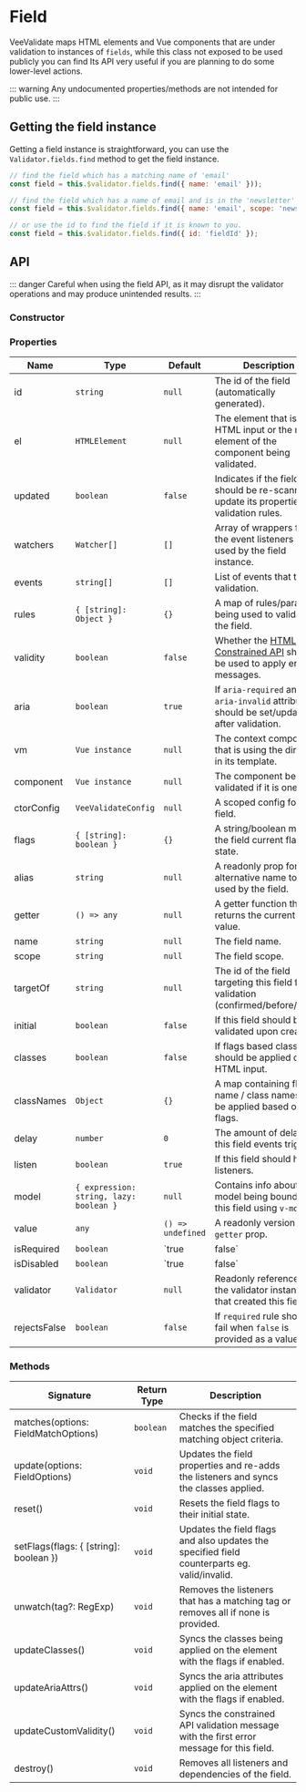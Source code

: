 # Field

VeeValidate maps HTML elements and Vue components that are under validation to instances of `fields`, while this class not exposed to be used publicly you can find Its API very useful if you are planning to do some lower-level actions.

::: warning
  Any undocumented properties/methods are not intended for public use.
:::

## Getting the field instance

Getting a field instance is straightforward, you can use the `Validator.fields.find` method to get the field instance.

```js
// find the field which has a matching name of 'email'
const field = this.$validator.fields.find({ name: 'email' }));

// find the field which has a name of email and is in the 'newsletter' scope.
const field = this.$validator.fields.find({ name: 'email', scope: 'newsletter' });

// or use the id to find the field if it is known to you.
const field = this.$validator.fields.find({ id: 'fieldId' });
```

## API

::: danger
  Careful when using the field API, as it may disrupt the validator operations and may produce unintended results.
:::

### Constructor

### Properties

|Name  |Type  |Default  |Description  |
|---------|---------|---------|---------|
|id     | `string` |    `null`    | The id of the field (automatically generated).         |
|el     |    `HTMLElement`     |    `null`     | The element that is the HTML input or the root element of the component being validated. |
|updated | `boolean` | `false` | Indicates if the field should be re-scanned to update its properties like validation rules. |
|watchers | `Watcher[]` | `[]` | Array of wrappers for the event listeners being used by the field instance. |
|events     | `string[]` | `[]` | List of events that trigger validation. |
|rules | `{ [string]: Object }` | `{}` | A map of rules/params being used to validate the field. |
| validity | `boolean` | `false` | Whether the [HTML Constrained API](https://developer.mozilla.org/en-US/docs/Web/Guide/HTML/HTML5/Constraint_validation) should be used to apply error messages. |
| aria | `boolean` | `true` | If `aria-required` and `aria-invalid` attributes should be set/updated after validation. |
| vm | `Vue instance` | `null` | The context component that is using the directive in its template.|
| component | `Vue instance` | `null` | The component being validated if it is one. |
| ctorConfig | `VeeValidateConfig` | `null` | A scoped config for the field. |
| flags | `{ [string]: boolean }` | `{}` | A string/boolean map of the field current flags state.
| alias | `string` | `null` | A readonly prop for alternative name to be used by the field. |
| getter | `() => any` | `null` | A getter function that returns the current field value. |
| name | `string` | `null` | The field name. |
| scope | `string` | `null` | The field scope. |
| targetOf | `string` | `null` | The id of the field targeting this field for validation (confirmed/before/after). |
| initial | `boolean` | `false` | If this field should be validated upon creation. |
| classes | `boolean` | `false` | If flags based classes should be applied on the HTML input. |
| classNames | `Object` | `{}` | A map containing flag name / class names to be applied based on flags. |
| delay | `number` | `0` | The amount of delay for this field events triggers.|
| listen | `boolean` | `true` | If this field should have listeners. |
| model | `{ expression: string, lazy: boolean }` | `null` | Contains info about the model being bound to this field using `v-model`. |
| value | `any` | `() => undefined` | A readonly version of the `getter` prop.|
| isRequired | `boolean` | `true | false` | Readonly indicator if the field is required. (has required rule) |
| isDisabled | `boolean` | `true | false` | Readonly indicator if the field is disabled (skips validation). |
| validator | `Validator` | `null` | Readonly reference to the validator instance that created this field. |
| rejectsFalse | `boolean` | `false` | If `required` rule should fail when `false` is provided as a value. |

### Methods

|Signature  |Return Type  | Description |
|---------|---------|---------|
|matches(options: FieldMatchOptions) | `boolean` | Checks if the field matches the specified matching object criteria. |
|update(options: FieldOptions) | `void` | Updates the field properties and re-adds the listeners and syncs the classes applied. |
|reset() | `void` | Resets the field flags to their initial state. |
|setFlags(flags: { [string]: boolean }) | `void` | Updates the field flags and also updates the specified field counterparts eg. valid/invalid. |
|unwatch(tag?: RegExp) | `void` | Removes the listeners that has a matching tag or removes all if none is provided. |
| updateClasses() | `void` | Syncs the classes being applied on the element with the flags if enabled.|
| updateAriaAttrs() | `void` | Syncs the aria attributes applied on the element with the flags if enabled. |
| updateCustomValidity() | `void` | Syncs the constrained API validation message with the first error message for this field. |
| destroy() | `void` | Removes all listeners and dependencies of the field. |
